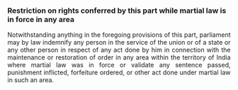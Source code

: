 ### Restriction on rights conferred by this part while martial law is in force in any area
<div style="text-align: justify"> 

Notwithstanding anything in the foregoing provisions of this part, parliament may by law indemnify any person in the service of the union or of a state or any other person in respect of any act done by him in connection with the maintenance or restoration of order in any area within the territory of India where martial law was in force or validate any sentence passed, punishment inflicted, forfeiture ordered, or other act done under martial law in such an area.

</div>
